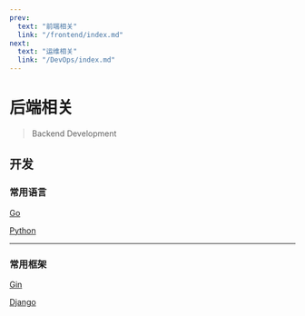 ```yaml
---
prev:
  text: "前端相关"
  link: "/frontend/index.md"
next:
  text: "运维相关"
  link: "/DevOps/index.md"
---
```


# 后端相关

> Backend Development

## 开发

### 常用语言

[Go](/backend/go/)

[Python](/backend/python/)

---

### 常用框架

[Gin](/backend/gin/)

[Django](/backend/django/)
